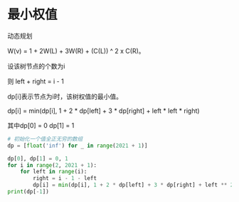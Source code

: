 # 最小权值

动态规划

W(v) = 1 + 2W(L) + 3W(R) + (C(L)) ^ 2 x C(R)。

设该树节点的个数为i

则 left + right = i - 1

dp[i]表示节点为i时，该树权值的最小值。

dp[i]  =  min(dp[i], 1 + 2 * dp[left] + 3 * dp[right] + left * left * right)

其中dp[0] = 0 dp[1] = 1

```python
# 初始化一个值全正无穷的数组
dp = [float('inf') for _ in range(2021 + 1)] 

dp[0], dp[1] = 0, 1
for i in range(2, 2021 + 1):
    for left in range(i):
        right = i - 1 - left
        dp[i] = min(dp[i], 1 + 2 * dp[left] + 3 * dp[right] + left ** 2  * right)
print(dp[-1])
```

